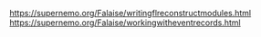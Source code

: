 https://supernemo.org/Falaise/writingflreconstructmodules.html
https://supernemo.org/Falaise/workingwitheventrecords.html
